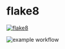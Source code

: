 # flake8

[![flake8](https://github.com/testtesttesttesttesttestaaaa/flake8/actions/workflows/flake8.yml/badge.svg?branch=main)](https://github.com/testtesttesttesttesttestaaaa/flake8/actions/workflows/flake8.yml)

![example workflow](https://github.com/testtesttesttesttesttestaaaa/flake8/actions/workflows/pylint.yml/badge.svg?branch=main)
